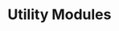# Utility Modules

<!-- ## JSON Utilities

::: IsomorphismChecker_python_serial.json_utils
    options:
      show_source: true

---

## Regex Check

::: IsomorphismChecker_python_serial.regex_check
    options:
      show_source: true

---

## Compare Signatures

::: IsomorphismChecker_python_serial.compare_signatures
    options:
      show_source: true -->
